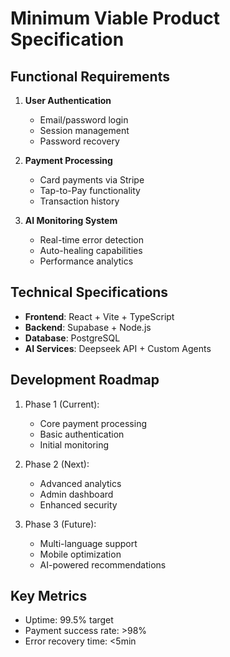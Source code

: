 # Minimum Viable Product Specification

## Functional Requirements
1. **User Authentication**
   - Email/password login
   - Session management
   - Password recovery

2. **Payment Processing**
   - Card payments via Stripe
   - Tap-to-Pay functionality
   - Transaction history

3. **AI Monitoring System**
   - Real-time error detection
   - Auto-healing capabilities
   - Performance analytics

## Technical Specifications
- **Frontend**: React + Vite + TypeScript
- **Backend**: Supabase + Node.js
- **Database**: PostgreSQL
- **AI Services**: Deepseek API + Custom Agents

## Development Roadmap
1. Phase 1 (Current):
   - Core payment processing
   - Basic authentication
   - Initial monitoring

2. Phase 2 (Next):
   - Advanced analytics
   - Admin dashboard
   - Enhanced security

3. Phase 3 (Future):
   - Multi-language support
   - Mobile optimization
   - AI-powered recommendations

## Key Metrics
- Uptime: 99.5% target
- Payment success rate: >98%
- Error recovery time: <5min
